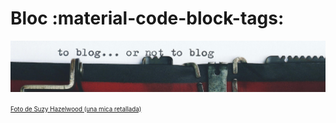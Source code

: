 # Bloc  :material-code-block-tags:

![pexels-suzyhazelwood-3601081.jpg](../imatges/pexels-suzyhazelwood-3601081.jpg)

[<span style="font-size:0.7em;">Foto de Suzy Hazelwood (una mica retallada)</span>](https://www.pexels.com/ca-es/foto/fusta-industria-teclejant-escrivint-a-maquina-3601081/)
